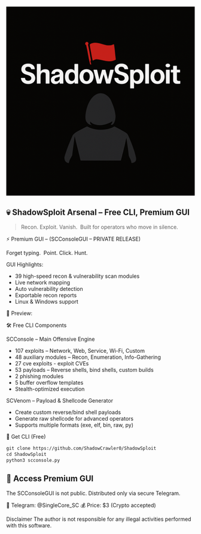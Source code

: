 ![ShadowSploit Icon](/images/shadowsploit_icon.png)

💀 ShadowSploit Arsenal – Free CLI, Premium GUI
-

> Recon. Exploit. Vanish.  
> Built for operators who move in silence.


⚡ Premium GUI – (SCConsoleGUI – PRIVATE RELEASE)

Forget typing.  
Point. Click. Hunt.

GUI Highlights:

- 39 high-speed recon & vulnerability scan modules
- Live network mapping
- Auto vulnerability detection
- Exportable recon reports
- Linux & Windows support

📸 Preview:



🛠 Free CLI Components

SCConsole – Main Offensive Engine

- 107 exploits – Network, Web, Service, Wi-Fi, Custom  
- 48 auxiliary modules – Recon, Enumeration, Info-Gathering
- 27 cve exploits - exploit CVEs  
- 53 payloads – Reverse shells, bind shells, custom builds  
- 2 phishing modules
- 5 buffer overflow templates  
- Stealth-optimized execution

SCVenom – Payload & Shellcode Generator

- Create custom reverse/bind shell payloads
- Generate raw shellcode for advanced operators
- Supports multiple formats (exe, elf, bin, raw, py)

🚀 Get CLI (Free)

```
git clone https://github.com/ShadowCrawler0/ShadowSploit
cd ShadowSploit
python3 scconsole.py
```

💎 Access Premium GUI
-

The SCConsoleGUI is not public.
Distributed only via secure Telegram.

📩 Telegram: @SingleCore_SC
💰 Price: $3 (Crypto accepted)

Disclaimer
The author is not responsible for any illegal activities performed with this software.
